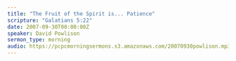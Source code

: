 ```yaml
---
title: "The Fruit of the Spirit is... Patience"
scripture: "Galatians 5:22"
date: 2007-09-30T00:00:00Z
speaker: David Powlison
sermon_type: morning
audio: https://pcpcmorningsermons.s3.amazonaws.com/20070930powlison.mp3 
---
```



